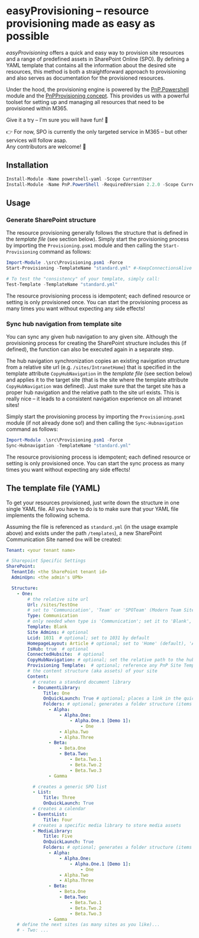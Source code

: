 # easyProvisioning – resource provisioning made as easy as possible
*easyProvisioning* offers a quick and easy way to provision site resources and a range of predefined assets in SharePoint Online (SPO). By defining a YAML template that contains all the information about the desired site resources, this method is both a straightforward approach to provisioning and also serves as documentation for the provisioned resources.

Under the hood, the provisioning engine is powered by the [PnP.Powershell](https://pnp.github.io/powershell/) module and the [PnPProvisioning concept](https://github.com/pnp/PnP-Provisioning-Schema). This provides us with a powerful toolset for setting up and managing all resources that need to be provisioned within M365.

Give it a try – I'm sure you will have fun! 💪

👉 For now, SPO is currently the only targeted service in M365 – but other services will follow asap.<br>
Any contributors are welcome! 🙌

## Installation
```powershell
Install-Module -Name powershell-yaml -Scope CurrentUser
Install-Module -Name PnP.PowerShell -RequiredVersion 2.2.0 -Scope CurrentUser
```


## Usage
### Generate SharePoint structure
The resource provisioning generally follows the structure that is defined in the *template file* (see section below).
Simply start the provisioning process by importing the `Provisioning.psm1` module and then calling the `Start-Provisioning` command as follows:

```powershell
Import-Module .\src\Provisioning.psm1 -Force
Start-Provisioning -TemplateName "standard.yml" #-KeepConnectionsAlive

# To test the "consistency" of your template, simply call:
Test-Template -TemplateName "standard.yml"
```

The resource provisioning process is idempotent; each defined resource or setting is only provisioned once. You can start the provisioning process as many times you want without expecting any side effects!

### Sync hub navigation from template site
You can sync any given hub navigation to any given site. Although the provisioning process for creating the SharePoint structure includes this (if defined), the function can also be executed again in a separate step.

The hub navigation synchronization copies an existing navigation structure from a relative site url (e.g. `/sites/IntranetHome`) that is specified in the template attribute `CopyHubNavigation` in the *template file* (see section below) and applies it to the target site (that is the site where the template attribute `CopyHubNavigation` was defined). Just make sure that the target site has a proper hub navigation and the relative path to the site url exists. This is really nice – it leads to a consistent navigation experience on all intranet sites!

Simply start the provisioning process by importing the `Provisioning.psm1` module (if not already done so!) and then calling the `Sync-Hubnavigation` command as follows:

```powershell
Import-Module .\src\Provisioning.psm1 -Force
Sync-Hubnavigation -TemplateName "standard.yml"
```

The resource provisioning process is idempotent; each defined resource or setting is only provisioned once. You can start the sync process as many times you want without expecting any side effects!


## The template file (YAML)
To get your resources provisioned, just write down the structure in one single YAML file.
All you have to do is to make sure that your YAML file implements the following schema.

Assuming the file is referenced as `standard.yml` (in the usage example above) and exists under the path `/templates`),
a new SharePoint Communication Site named `One` will be created:

```yaml
Tenant: <your tenant name>

# Sharepoint Specific Settings
SharePoint:
  TenantId: <the SharePoint tenant id>
  AdminUpn: <the admin's UPN>

  Structure:
    - One:
        # the relative site url
        Url: /sites/TestOne
        # set to 'Communication', 'Team' or 'SPOTeam' (Modern Team Site w/o M365 Group)
        Type: Communication 
        # only needed when type is 'Communication'; set it to 'Blank', 'Showcase' or 'Topic'
        Template: Blank 
        Site Admins: # optional
        Lcid: 1031  # optional; set to 1031 by default
        HomepageLayout: Article # optional; set to 'Home' (default), 'Article' or 'SingleWebPartAppPage'
        IsHub: true  # optional
        ConnectedHubsite:  # optional
        CopyHubNavigation: # optional; set the relative path to the hub site from where the navigation structure will be copied
        Provisioning Template:  # optional; reference any PnP Site Template from your local machine
        # the content structure (aka assets) of your site
        Content:
          # creates a standard document library
          - DocumentLibrary: 
              Title: One
              OnQuickLaunch: True # optional; places a link in the quick launch navigation
              Folders: # optional; generates a folder structure (items are folder names)
                - Alpha:
                    - Alpha.One:
                        - Alpha.One.1 [Demo 1]:
                            - One
                    - Alpha.Two
                    - Alpha.Three
                - Beta:
                    - Beta.One
                    - Beta.Two:
                        - Beta.Two.1
                        - Beta.Two.2
                        - Beta.Two.3
                - Gamma          

          # creates a generic SPO list
          - List:  
              Title: Three
              OnQuickLaunch: True
          # creates a calendar
          - EventsList:
              Title: Four
          # creates a specific media library to store media assets
          - MediaLibrary:
              Title: Five
              OnQuickLaunch: True
              Folders: # optional; generates a folder structure (items are folder names)
                - Alpha:
                    - Alpha.One:
                        - Alpha.One.1 [Demo 1]:
                            - One
                    - Alpha.Two
                    - Alpha.Three
                - Beta:
                    - Beta.One
                    - Beta.Two:
                        - Beta.Two.1
                        - Beta.Two.2
                        - Beta.Two.3
                - Gamma          
    # define the next sites (as many sites as you like)...
    # - Two: ...
```
